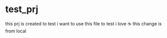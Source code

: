 # test_prj
this prj is created to test
i want to use this file to test
i love :coffee:
this change is from local
